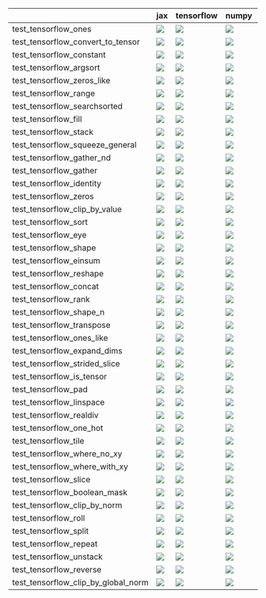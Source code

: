 |                                     | jax                                                                                                                                                                                    | tensorflow                                                                                                                                                                             | numpy                                                                                                                                                                                  | torch                                                                                                                                                                                  |
|:------------------------------------|:---------------------------------------------------------------------------------------------------------------------------------------------------------------------------------------|:---------------------------------------------------------------------------------------------------------------------------------------------------------------------------------------|:---------------------------------------------------------------------------------------------------------------------------------------------------------------------------------------|:---------------------------------------------------------------------------------------------------------------------------------------------------------------------------------------|
| test_tensorflow_ones                | <a href="https://github.com/unifyai/ivy/actions/runs/4646985453/jobs/8223736572" rel="noopener noreferrer" target="_blank"><img src=https://img.shields.io/badge/-success-success></a> | <a href="https://github.com/unifyai/ivy/actions/runs/4646985453/jobs/8223736572" rel="noopener noreferrer" target="_blank"><img src=https://img.shields.io/badge/-success-success></a> | <a href="https://github.com/unifyai/ivy/actions/runs/4646985453/jobs/8223736572" rel="noopener noreferrer" target="_blank"><img src=https://img.shields.io/badge/-success-success></a> | <a href="https://github.com/unifyai/ivy/actions/runs/4646985453/jobs/8223736572" rel="noopener noreferrer" target="_blank"><img src=https://img.shields.io/badge/-success-success></a> |
| test_tensorflow_convert_to_tensor   | <a href="https://github.com/unifyai/ivy/actions/runs/4646774365/jobs/8223392310" rel="noopener noreferrer" target="_blank"><img src=https://img.shields.io/badge/-success-success></a> | <a href="https://github.com/unifyai/ivy/actions/runs/4646985453/jobs/8223736572" rel="noopener noreferrer" target="_blank"><img src=https://img.shields.io/badge/-success-success></a> | <a href="https://github.com/unifyai/ivy/actions/runs/4646774365/jobs/8223392310" rel="noopener noreferrer" target="_blank"><img src=https://img.shields.io/badge/-success-success></a> | <a href="https://github.com/unifyai/ivy/actions/runs/4646985453/jobs/8223736572" rel="noopener noreferrer" target="_blank"><img src=https://img.shields.io/badge/-success-success></a> |
| test_tensorflow_constant            | <a href="https://github.com/unifyai/ivy/actions/runs/4646774365/jobs/8223392310" rel="noopener noreferrer" target="_blank"><img src=https://img.shields.io/badge/-failure-red></a>     | <a href="https://github.com/unifyai/ivy/actions/runs/4646774365/jobs/8223392310" rel="noopener noreferrer" target="_blank"><img src=https://img.shields.io/badge/-failure-red></a>     | <a href="https://github.com/unifyai/ivy/actions/runs/4646774365/jobs/8223392310" rel="noopener noreferrer" target="_blank"><img src=https://img.shields.io/badge/-failure-red></a>     | <a href="https://github.com/unifyai/ivy/actions/runs/4646774365/jobs/8223392310" rel="noopener noreferrer" target="_blank"><img src=https://img.shields.io/badge/-failure-red></a>     |
| test_tensorflow_argsort             | <a href="https://github.com/unifyai/ivy/actions/runs/4646774365/jobs/8223392310" rel="noopener noreferrer" target="_blank"><img src=https://img.shields.io/badge/-success-success></a> | <a href="https://github.com/unifyai/ivy/actions/runs/4646774365/jobs/8223392310" rel="noopener noreferrer" target="_blank"><img src=https://img.shields.io/badge/-success-success></a> | <a href="https://github.com/unifyai/ivy/actions/runs/4646774365/jobs/8223392310" rel="noopener noreferrer" target="_blank"><img src=https://img.shields.io/badge/-success-success></a> | <a href="https://github.com/unifyai/ivy/actions/runs/4646774365/jobs/8223392310" rel="noopener noreferrer" target="_blank"><img src=https://img.shields.io/badge/-success-success></a> |
| test_tensorflow_zeros_like          | <a href="https://github.com/unifyai/ivy/actions/runs/4613709998/jobs/8155976732" rel="noopener noreferrer" target="_blank"><img src=https://img.shields.io/badge/-success-success></a> | <a href="https://github.com/unifyai/ivy/actions/runs/4613709998/jobs/8155976732" rel="noopener noreferrer" target="_blank"><img src=https://img.shields.io/badge/-success-success></a> | <a href="https://github.com/unifyai/ivy/actions/runs/4613709998/jobs/8155976732" rel="noopener noreferrer" target="_blank"><img src=https://img.shields.io/badge/-success-success></a> | <a href="https://github.com/unifyai/ivy/actions/runs/4613709998/jobs/8155976732" rel="noopener noreferrer" target="_blank"><img src=https://img.shields.io/badge/-success-success></a> |
| test_tensorflow_range               | <a href="https://github.com/unifyai/ivy/actions/runs/4613268424/jobs/8155074254" rel="noopener noreferrer" target="_blank"><img src=https://img.shields.io/badge/-success-success></a> | <a href="https://github.com/unifyai/ivy/actions/runs/4613268424/jobs/8155074254" rel="noopener noreferrer" target="_blank"><img src=https://img.shields.io/badge/-success-success></a> | <a href="https://github.com/unifyai/ivy/actions/runs/4613268424/jobs/8155074254" rel="noopener noreferrer" target="_blank"><img src=https://img.shields.io/badge/-success-success></a> | <a href="https://github.com/unifyai/ivy/actions/runs/4613268424/jobs/8155074254" rel="noopener noreferrer" target="_blank"><img src=https://img.shields.io/badge/-success-success></a> |
| test_tensorflow_searchsorted        | <a href="https://github.com/unifyai/ivy/actions/runs/4613709998/jobs/8155976732" rel="noopener noreferrer" target="_blank"><img src=https://img.shields.io/badge/-success-success></a> | <a href="https://github.com/unifyai/ivy/actions/runs/4613709998/jobs/8155976732" rel="noopener noreferrer" target="_blank"><img src=https://img.shields.io/badge/-success-success></a> | <a href="https://github.com/unifyai/ivy/actions/runs/4613709998/jobs/8155976732" rel="noopener noreferrer" target="_blank"><img src=https://img.shields.io/badge/-success-success></a> | <a href="https://github.com/unifyai/ivy/actions/runs/4613709998/jobs/8155976732" rel="noopener noreferrer" target="_blank"><img src=https://img.shields.io/badge/-success-success></a> |
| test_tensorflow_fill                | <a href="https://github.com/unifyai/ivy/actions/runs/4646985453/jobs/8223736572" rel="noopener noreferrer" target="_blank"><img src=https://img.shields.io/badge/-failure-red></a>     | <a href="https://github.com/unifyai/ivy/actions/runs/4646985453/jobs/8223736572" rel="noopener noreferrer" target="_blank"><img src=https://img.shields.io/badge/-failure-red></a>     | <a href="https://github.com/unifyai/ivy/actions/runs/4646985453/jobs/8223736572" rel="noopener noreferrer" target="_blank"><img src=https://img.shields.io/badge/-failure-red></a>     | <a href="https://github.com/unifyai/ivy/actions/runs/4646985453/jobs/8223736572" rel="noopener noreferrer" target="_blank"><img src=https://img.shields.io/badge/-failure-red></a>     |
| test_tensorflow_stack               | <a href="https://github.com/unifyai/ivy/actions/runs/4613709998/jobs/8155976732" rel="noopener noreferrer" target="_blank"><img src=https://img.shields.io/badge/-failure-red></a>     | <a href="https://github.com/unifyai/ivy/actions/runs/4613709998/jobs/8155976732" rel="noopener noreferrer" target="_blank"><img src=https://img.shields.io/badge/-failure-red></a>     | <a href="https://github.com/unifyai/ivy/actions/runs/4613709998/jobs/8155976732" rel="noopener noreferrer" target="_blank"><img src=https://img.shields.io/badge/-failure-red></a>     | <a href="https://github.com/unifyai/ivy/actions/runs/4613709998/jobs/8155976732" rel="noopener noreferrer" target="_blank"><img src=https://img.shields.io/badge/-failure-red></a>     |
| test_tensorflow_squeeze_general     | <a href="https://github.com/unifyai/ivy/actions/runs/4613709998/jobs/8155976732" rel="noopener noreferrer" target="_blank"><img src=https://img.shields.io/badge/-success-success></a> | <a href="https://github.com/unifyai/ivy/actions/runs/4613709998/jobs/8155976732" rel="noopener noreferrer" target="_blank"><img src=https://img.shields.io/badge/-success-success></a> | <a href="https://github.com/unifyai/ivy/actions/runs/4613709998/jobs/8155976732" rel="noopener noreferrer" target="_blank"><img src=https://img.shields.io/badge/-success-success></a> | <a href="https://github.com/unifyai/ivy/actions/runs/4613709998/jobs/8155976732" rel="noopener noreferrer" target="_blank"><img src=https://img.shields.io/badge/-success-success></a> |
| test_tensorflow_gather_nd           | <a href="https://github.com/unifyai/ivy/actions/runs/4646985453/jobs/8223736572" rel="noopener noreferrer" target="_blank"><img src=https://img.shields.io/badge/-failure-red></a>     | <a href="https://github.com/unifyai/ivy/actions/runs/4646985453/jobs/8223736572" rel="noopener noreferrer" target="_blank"><img src=https://img.shields.io/badge/-failure-red></a>     | <a href="https://github.com/unifyai/ivy/actions/runs/4646985453/jobs/8223736572" rel="noopener noreferrer" target="_blank"><img src=https://img.shields.io/badge/-failure-red></a>     | <a href="https://github.com/unifyai/ivy/actions/runs/4646985453/jobs/8223736572" rel="noopener noreferrer" target="_blank"><img src=https://img.shields.io/badge/-success-success></a> |
| test_tensorflow_gather              | <a href="https://github.com/unifyai/ivy/actions/runs/4646985453/jobs/8223736572" rel="noopener noreferrer" target="_blank"><img src=https://img.shields.io/badge/-success-success></a> | <a href="https://github.com/unifyai/ivy/actions/runs/4646985453/jobs/8223736572" rel="noopener noreferrer" target="_blank"><img src=https://img.shields.io/badge/-success-success></a> | <a href="https://github.com/unifyai/ivy/actions/runs/4646985453/jobs/8223736572" rel="noopener noreferrer" target="_blank"><img src=https://img.shields.io/badge/-success-success></a> | <a href="https://github.com/unifyai/ivy/actions/runs/4646985453/jobs/8223736572" rel="noopener noreferrer" target="_blank"><img src=https://img.shields.io/badge/-failure-red></a>     |
| test_tensorflow_identity            | <a href="https://github.com/unifyai/ivy/actions/runs/4646985453/jobs/8223736572" rel="noopener noreferrer" target="_blank"><img src=https://img.shields.io/badge/-success-success></a> | <a href="https://github.com/unifyai/ivy/actions/runs/4646985453/jobs/8223736572" rel="noopener noreferrer" target="_blank"><img src=https://img.shields.io/badge/-success-success></a> | <a href="https://github.com/unifyai/ivy/actions/runs/4646985453/jobs/8223736572" rel="noopener noreferrer" target="_blank"><img src=https://img.shields.io/badge/-success-success></a> | <a href="https://github.com/unifyai/ivy/actions/runs/4646985453/jobs/8223736572" rel="noopener noreferrer" target="_blank"><img src=https://img.shields.io/badge/-success-success></a> |
| test_tensorflow_zeros               | <a href="https://github.com/unifyai/ivy/actions/runs/4613709998/jobs/8155976732" rel="noopener noreferrer" target="_blank"><img src=https://img.shields.io/badge/-success-success></a> | <a href="https://github.com/unifyai/ivy/actions/runs/4613709998/jobs/8155976732" rel="noopener noreferrer" target="_blank"><img src=https://img.shields.io/badge/-success-success></a> | <a href="https://github.com/unifyai/ivy/actions/runs/4613709998/jobs/8155976732" rel="noopener noreferrer" target="_blank"><img src=https://img.shields.io/badge/-success-success></a> | <a href="https://github.com/unifyai/ivy/actions/runs/4613709998/jobs/8155976732" rel="noopener noreferrer" target="_blank"><img src=https://img.shields.io/badge/-success-success></a> |
| test_tensorflow_clip_by_value       | <a href="https://github.com/unifyai/ivy/actions/runs/4646774365/jobs/8223392310" rel="noopener noreferrer" target="_blank"><img src=https://img.shields.io/badge/-success-success></a> | <a href="https://github.com/unifyai/ivy/actions/runs/4646774365/jobs/8223392310" rel="noopener noreferrer" target="_blank"><img src=https://img.shields.io/badge/-success-success></a> | <a href="https://github.com/unifyai/ivy/actions/runs/4646774365/jobs/8223392310" rel="noopener noreferrer" target="_blank"><img src=https://img.shields.io/badge/-success-success></a> | <a href="https://github.com/unifyai/ivy/actions/runs/4646774365/jobs/8223392310" rel="noopener noreferrer" target="_blank"><img src=https://img.shields.io/badge/-success-success></a> |
| test_tensorflow_sort                | <a href="https://github.com/unifyai/ivy/actions/runs/4613709998/jobs/8155976732" rel="noopener noreferrer" target="_blank"><img src=https://img.shields.io/badge/-success-success></a> | <a href="https://github.com/unifyai/ivy/actions/runs/4613709998/jobs/8155976732" rel="noopener noreferrer" target="_blank"><img src=https://img.shields.io/badge/-success-success></a> | <a href="https://github.com/unifyai/ivy/actions/runs/4613709998/jobs/8155976732" rel="noopener noreferrer" target="_blank"><img src=https://img.shields.io/badge/-success-success></a> | <a href="https://github.com/unifyai/ivy/actions/runs/4613709998/jobs/8155976732" rel="noopener noreferrer" target="_blank"><img src=https://img.shields.io/badge/-success-success></a> |
| test_tensorflow_eye                 | <a href="https://github.com/unifyai/ivy/actions/runs/4646985453/jobs/8223736572" rel="noopener noreferrer" target="_blank"><img src=https://img.shields.io/badge/-success-success></a> | <a href="https://github.com/unifyai/ivy/actions/runs/4646985453/jobs/8223736572" rel="noopener noreferrer" target="_blank"><img src=https://img.shields.io/badge/-success-success></a> | <a href="https://github.com/unifyai/ivy/actions/runs/4646985453/jobs/8223736572" rel="noopener noreferrer" target="_blank"><img src=https://img.shields.io/badge/-success-success></a> | <a href="https://github.com/unifyai/ivy/actions/runs/4646985453/jobs/8223736572" rel="noopener noreferrer" target="_blank"><img src=https://img.shields.io/badge/-success-success></a> |
| test_tensorflow_shape               | <a href="https://github.com/unifyai/ivy/actions/runs/4613709998/jobs/8155976732" rel="noopener noreferrer" target="_blank"><img src=https://img.shields.io/badge/-success-success></a> | <a href="https://github.com/unifyai/ivy/actions/runs/4613709998/jobs/8155976732" rel="noopener noreferrer" target="_blank"><img src=https://img.shields.io/badge/-success-success></a> | <a href="https://github.com/unifyai/ivy/actions/runs/4613709998/jobs/8155976732" rel="noopener noreferrer" target="_blank"><img src=https://img.shields.io/badge/-success-success></a> | <a href="https://github.com/unifyai/ivy/actions/runs/4613709998/jobs/8155976732" rel="noopener noreferrer" target="_blank"><img src=https://img.shields.io/badge/-success-success></a> |
| test_tensorflow_einsum              | <a href="https://github.com/unifyai/ivy/actions/runs/4646985453/jobs/8223736572" rel="noopener noreferrer" target="_blank"><img src=https://img.shields.io/badge/-success-success></a> | <a href="https://github.com/unifyai/ivy/actions/runs/4646985453/jobs/8223736572" rel="noopener noreferrer" target="_blank"><img src=https://img.shields.io/badge/-success-success></a> | <a href="https://github.com/unifyai/ivy/actions/runs/4646985453/jobs/8223736572" rel="noopener noreferrer" target="_blank"><img src=https://img.shields.io/badge/-success-success></a> | <a href="https://github.com/unifyai/ivy/actions/runs/4646985453/jobs/8223736572" rel="noopener noreferrer" target="_blank"><img src=https://img.shields.io/badge/-success-success></a> |
| test_tensorflow_reshape             | <a href="https://github.com/unifyai/ivy/actions/runs/4613709998/jobs/8155976732" rel="noopener noreferrer" target="_blank"><img src=https://img.shields.io/badge/-success-success></a> | <a href="https://github.com/unifyai/ivy/actions/runs/4613709998/jobs/8155976732" rel="noopener noreferrer" target="_blank"><img src=https://img.shields.io/badge/-success-success></a> | <a href="https://github.com/unifyai/ivy/actions/runs/4613709998/jobs/8155976732" rel="noopener noreferrer" target="_blank"><img src=https://img.shields.io/badge/-success-success></a> | <a href="https://github.com/unifyai/ivy/actions/runs/4613709998/jobs/8155976732" rel="noopener noreferrer" target="_blank"><img src=https://img.shields.io/badge/-success-success></a> |
| test_tensorflow_concat              | <a href="https://github.com/unifyai/ivy/actions/runs/4646774365/jobs/8223392310" rel="noopener noreferrer" target="_blank"><img src=https://img.shields.io/badge/-success-success></a> | <a href="https://github.com/unifyai/ivy/actions/runs/4646774365/jobs/8223392310" rel="noopener noreferrer" target="_blank"><img src=https://img.shields.io/badge/-success-success></a> | <a href="https://github.com/unifyai/ivy/actions/runs/4646774365/jobs/8223392310" rel="noopener noreferrer" target="_blank"><img src=https://img.shields.io/badge/-success-success></a> | <a href="https://github.com/unifyai/ivy/actions/runs/4646774365/jobs/8223392310" rel="noopener noreferrer" target="_blank"><img src=https://img.shields.io/badge/-success-success></a> |
| test_tensorflow_rank                | <a href="https://github.com/unifyai/ivy/actions/runs/4613268424/jobs/8155074254" rel="noopener noreferrer" target="_blank"><img src=https://img.shields.io/badge/-success-success></a> | <a href="https://github.com/unifyai/ivy/actions/runs/4613709998/jobs/8155976732" rel="noopener noreferrer" target="_blank"><img src=https://img.shields.io/badge/-success-success></a> | <a href="https://github.com/unifyai/ivy/actions/runs/4613268424/jobs/8155074254" rel="noopener noreferrer" target="_blank"><img src=https://img.shields.io/badge/-success-success></a> | <a href="https://github.com/unifyai/ivy/actions/runs/4613709998/jobs/8155976732" rel="noopener noreferrer" target="_blank"><img src=https://img.shields.io/badge/-success-success></a> |
| test_tensorflow_shape_n             | <a href="https://github.com/unifyai/ivy/actions/runs/4613709998/jobs/8155976732" rel="noopener noreferrer" target="_blank"><img src=https://img.shields.io/badge/-success-success></a> | <a href="https://github.com/unifyai/ivy/actions/runs/4613709998/jobs/8155976732" rel="noopener noreferrer" target="_blank"><img src=https://img.shields.io/badge/-success-success></a> | <a href="https://github.com/unifyai/ivy/actions/runs/4613709998/jobs/8155976732" rel="noopener noreferrer" target="_blank"><img src=https://img.shields.io/badge/-success-success></a> | <a href="https://github.com/unifyai/ivy/actions/runs/4613709998/jobs/8155976732" rel="noopener noreferrer" target="_blank"><img src=https://img.shields.io/badge/-failure-red></a>     |
| test_tensorflow_transpose           | <a href="https://github.com/unifyai/ivy/actions/runs/4613709998/jobs/8155976732" rel="noopener noreferrer" target="_blank"><img src=https://img.shields.io/badge/-success-success></a> | <a href="https://github.com/unifyai/ivy/actions/runs/4613709998/jobs/8155976732" rel="noopener noreferrer" target="_blank"><img src=https://img.shields.io/badge/-success-success></a> | <a href="https://github.com/unifyai/ivy/actions/runs/4613709998/jobs/8155976732" rel="noopener noreferrer" target="_blank"><img src=https://img.shields.io/badge/-success-success></a> | <a href="https://github.com/unifyai/ivy/actions/runs/4613709998/jobs/8155976732" rel="noopener noreferrer" target="_blank"><img src=https://img.shields.io/badge/-success-success></a> |
| test_tensorflow_ones_like           | <a href="https://github.com/unifyai/ivy/actions/runs/4646985453/jobs/8223736572" rel="noopener noreferrer" target="_blank"><img src=https://img.shields.io/badge/-success-success></a> | <a href="https://github.com/unifyai/ivy/actions/runs/4646985453/jobs/8223736572" rel="noopener noreferrer" target="_blank"><img src=https://img.shields.io/badge/-success-success></a> | <a href="https://github.com/unifyai/ivy/actions/runs/4646985453/jobs/8223736572" rel="noopener noreferrer" target="_blank"><img src=https://img.shields.io/badge/-success-success></a> | <a href="https://github.com/unifyai/ivy/actions/runs/4646985453/jobs/8223736572" rel="noopener noreferrer" target="_blank"><img src=https://img.shields.io/badge/-success-success></a> |
| test_tensorflow_expand_dims         | <a href="https://github.com/unifyai/ivy/actions/runs/4646985453/jobs/8223736572" rel="noopener noreferrer" target="_blank"><img src=https://img.shields.io/badge/-success-success></a> | <a href="https://github.com/unifyai/ivy/actions/runs/4646985453/jobs/8223736572" rel="noopener noreferrer" target="_blank"><img src=https://img.shields.io/badge/-success-success></a> | <a href="https://github.com/unifyai/ivy/actions/runs/4646985453/jobs/8223736572" rel="noopener noreferrer" target="_blank"><img src=https://img.shields.io/badge/-success-success></a> | <a href="https://github.com/unifyai/ivy/actions/runs/4646985453/jobs/8223736572" rel="noopener noreferrer" target="_blank"><img src=https://img.shields.io/badge/-success-success></a> |
| test_tensorflow_strided_slice       | <a href="https://github.com/unifyai/ivy/actions/runs/4613709998/jobs/8155976732" rel="noopener noreferrer" target="_blank"><img src=https://img.shields.io/badge/-failure-red></a>     | <a href="https://github.com/unifyai/ivy/actions/runs/4613709998/jobs/8155976732" rel="noopener noreferrer" target="_blank"><img src=https://img.shields.io/badge/-failure-red></a>     | <a href="https://github.com/unifyai/ivy/actions/runs/4613709998/jobs/8155976732" rel="noopener noreferrer" target="_blank"><img src=https://img.shields.io/badge/-failure-red></a>     | <a href="https://github.com/unifyai/ivy/actions/runs/4613709998/jobs/8155976732" rel="noopener noreferrer" target="_blank"><img src=https://img.shields.io/badge/-failure-red></a>     |
| test_tensorflow_is_tensor           | <a href="https://github.com/unifyai/ivy/actions/runs/4646985453/jobs/8223736572" rel="noopener noreferrer" target="_blank"><img src=https://img.shields.io/badge/-success-success></a> | <a href="https://github.com/unifyai/ivy/actions/runs/4646985453/jobs/8223736572" rel="noopener noreferrer" target="_blank"><img src=https://img.shields.io/badge/-success-success></a> | <a href="https://github.com/unifyai/ivy/actions/runs/4646985453/jobs/8223736572" rel="noopener noreferrer" target="_blank"><img src=https://img.shields.io/badge/-success-success></a> | <a href="https://github.com/unifyai/ivy/actions/runs/4646985453/jobs/8223736572" rel="noopener noreferrer" target="_blank"><img src=https://img.shields.io/badge/-success-success></a> |
| test_tensorflow_pad                 | <a href="https://github.com/unifyai/ivy/actions/runs/4613268424/jobs/8155074254" rel="noopener noreferrer" target="_blank"><img src=https://img.shields.io/badge/-success-success></a> | <a href="https://github.com/unifyai/ivy/actions/runs/4613268424/jobs/8155074254" rel="noopener noreferrer" target="_blank"><img src=https://img.shields.io/badge/-success-success></a> | <a href="https://github.com/unifyai/ivy/actions/runs/4613268424/jobs/8155074254" rel="noopener noreferrer" target="_blank"><img src=https://img.shields.io/badge/-success-success></a> | <a href="https://github.com/unifyai/ivy/actions/runs/4613268424/jobs/8155074254" rel="noopener noreferrer" target="_blank"><img src=https://img.shields.io/badge/-success-success></a> |
| test_tensorflow_linspace            | <a href="https://github.com/unifyai/ivy/actions/runs/4646985453/jobs/8223736572" rel="noopener noreferrer" target="_blank"><img src=https://img.shields.io/badge/-success-success></a> | <a href="https://github.com/unifyai/ivy/actions/runs/4646985453/jobs/8223736572" rel="noopener noreferrer" target="_blank"><img src=https://img.shields.io/badge/-success-success></a> | <a href="https://github.com/unifyai/ivy/actions/runs/4646985453/jobs/8223736572" rel="noopener noreferrer" target="_blank"><img src=https://img.shields.io/badge/-success-success></a> | <a href="https://github.com/unifyai/ivy/actions/runs/4646985453/jobs/8223736572" rel="noopener noreferrer" target="_blank"><img src=https://img.shields.io/badge/-failure-red></a>     |
| test_tensorflow_realdiv             | <a href="https://github.com/unifyai/ivy/actions/runs/4613709998/jobs/8155976732" rel="noopener noreferrer" target="_blank"><img src=https://img.shields.io/badge/-success-success></a> | <a href="https://github.com/unifyai/ivy/actions/runs/4613709998/jobs/8155976732" rel="noopener noreferrer" target="_blank"><img src=https://img.shields.io/badge/-success-success></a> | <a href="https://github.com/unifyai/ivy/actions/runs/4613709998/jobs/8155976732" rel="noopener noreferrer" target="_blank"><img src=https://img.shields.io/badge/-success-success></a> | <a href="https://github.com/unifyai/ivy/actions/runs/4613709998/jobs/8155976732" rel="noopener noreferrer" target="_blank"><img src=https://img.shields.io/badge/-success-success></a> |
| test_tensorflow_one_hot             | <a href="https://github.com/unifyai/ivy/actions/runs/4646985453/jobs/8223736572" rel="noopener noreferrer" target="_blank"><img src=https://img.shields.io/badge/-failure-red></a>     | <a href="https://github.com/unifyai/ivy/actions/runs/4646985453/jobs/8223736572" rel="noopener noreferrer" target="_blank"><img src=https://img.shields.io/badge/-success-success></a> | <a href="https://github.com/unifyai/ivy/actions/runs/4646985453/jobs/8223736572" rel="noopener noreferrer" target="_blank"><img src=https://img.shields.io/badge/-success-success></a> | <a href="https://github.com/unifyai/ivy/actions/runs/4646985453/jobs/8223736572" rel="noopener noreferrer" target="_blank"><img src=https://img.shields.io/badge/-success-success></a> |
| test_tensorflow_tile                | <a href="https://github.com/unifyai/ivy/actions/runs/4613709998/jobs/8155976732" rel="noopener noreferrer" target="_blank"><img src=https://img.shields.io/badge/-success-success></a> | <a href="https://github.com/unifyai/ivy/actions/runs/4613709998/jobs/8155976732" rel="noopener noreferrer" target="_blank"><img src=https://img.shields.io/badge/-success-success></a> | <a href="https://github.com/unifyai/ivy/actions/runs/4613709998/jobs/8155976732" rel="noopener noreferrer" target="_blank"><img src=https://img.shields.io/badge/-success-success></a> | <a href="https://github.com/unifyai/ivy/actions/runs/4613709998/jobs/8155976732" rel="noopener noreferrer" target="_blank"><img src=https://img.shields.io/badge/-success-success></a> |
| test_tensorflow_where_no_xy         | <a href="https://github.com/unifyai/ivy/actions/runs/4613709998/jobs/8155976732" rel="noopener noreferrer" target="_blank"><img src=https://img.shields.io/badge/-success-success></a> | <a href="https://github.com/unifyai/ivy/actions/runs/4613709998/jobs/8155976732" rel="noopener noreferrer" target="_blank"><img src=https://img.shields.io/badge/-success-success></a> | <a href="https://github.com/unifyai/ivy/actions/runs/4613709998/jobs/8155976732" rel="noopener noreferrer" target="_blank"><img src=https://img.shields.io/badge/-success-success></a> | <a href="https://github.com/unifyai/ivy/actions/runs/4613709998/jobs/8155976732" rel="noopener noreferrer" target="_blank"><img src=https://img.shields.io/badge/-success-success></a> |
| test_tensorflow_where_with_xy       | <a href="https://github.com/unifyai/ivy/actions/runs/4613709998/jobs/8155976732" rel="noopener noreferrer" target="_blank"><img src=https://img.shields.io/badge/-success-success></a> | <a href="https://github.com/unifyai/ivy/actions/runs/4613709998/jobs/8155976732" rel="noopener noreferrer" target="_blank"><img src=https://img.shields.io/badge/-success-success></a> | <a href="https://github.com/unifyai/ivy/actions/runs/4613709998/jobs/8155976732" rel="noopener noreferrer" target="_blank"><img src=https://img.shields.io/badge/-success-success></a> | <a href="https://github.com/unifyai/ivy/actions/runs/4613709998/jobs/8155976732" rel="noopener noreferrer" target="_blank"><img src=https://img.shields.io/badge/-success-success></a> |
| test_tensorflow_slice               | <a href="https://github.com/unifyai/ivy/actions/runs/4613709998/jobs/8155976732" rel="noopener noreferrer" target="_blank"><img src=https://img.shields.io/badge/-success-success></a> | <a href="https://github.com/unifyai/ivy/actions/runs/4613709998/jobs/8155976732" rel="noopener noreferrer" target="_blank"><img src=https://img.shields.io/badge/-success-success></a> | <a href="https://github.com/unifyai/ivy/actions/runs/4613709998/jobs/8155976732" rel="noopener noreferrer" target="_blank"><img src=https://img.shields.io/badge/-success-success></a> | <a href="https://github.com/unifyai/ivy/actions/runs/4613709998/jobs/8155976732" rel="noopener noreferrer" target="_blank"><img src=https://img.shields.io/badge/-success-success></a> |
| test_tensorflow_boolean_mask        | <a href="https://github.com/unifyai/ivy/actions/runs/4646774365/jobs/8223392310" rel="noopener noreferrer" target="_blank"><img src=https://img.shields.io/badge/-failure-red></a>     | <a href="https://github.com/unifyai/ivy/actions/runs/4646774365/jobs/8223392310" rel="noopener noreferrer" target="_blank"><img src=https://img.shields.io/badge/-failure-red></a>     | <a href="https://github.com/unifyai/ivy/actions/runs/4646774365/jobs/8223392310" rel="noopener noreferrer" target="_blank"><img src=https://img.shields.io/badge/-failure-red></a>     | <a href="https://github.com/unifyai/ivy/actions/runs/4646774365/jobs/8223392310" rel="noopener noreferrer" target="_blank"><img src=https://img.shields.io/badge/-failure-red></a>     |
| test_tensorflow_clip_by_norm        | <a href="https://github.com/unifyai/ivy/actions/runs/4646774365/jobs/8223392310" rel="noopener noreferrer" target="_blank"><img src=https://img.shields.io/badge/-failure-red></a>     | <a href="https://github.com/unifyai/ivy/actions/runs/4646774365/jobs/8223392310" rel="noopener noreferrer" target="_blank"><img src=https://img.shields.io/badge/-failure-red></a>     | <a href="https://github.com/unifyai/ivy/actions/runs/4646774365/jobs/8223392310" rel="noopener noreferrer" target="_blank"><img src=https://img.shields.io/badge/-failure-red></a>     | <a href="https://github.com/unifyai/ivy/actions/runs/4646774365/jobs/8223392310" rel="noopener noreferrer" target="_blank"><img src=https://img.shields.io/badge/-failure-red></a>     |
| test_tensorflow_roll                | <a href="https://github.com/unifyai/ivy/actions/runs/4613709998/jobs/8155976732" rel="noopener noreferrer" target="_blank"><img src=https://img.shields.io/badge/-failure-red></a>     | <a href="https://github.com/unifyai/ivy/actions/runs/4613709998/jobs/8155976732" rel="noopener noreferrer" target="_blank"><img src=https://img.shields.io/badge/-failure-red></a>     | <a href="https://github.com/unifyai/ivy/actions/runs/4613709998/jobs/8155976732" rel="noopener noreferrer" target="_blank"><img src=https://img.shields.io/badge/-failure-red></a>     | <a href="https://github.com/unifyai/ivy/actions/runs/4613709998/jobs/8155976732" rel="noopener noreferrer" target="_blank"><img src=https://img.shields.io/badge/-failure-red></a>     |
| test_tensorflow_split               | <a href="https://github.com/unifyai/ivy/actions/runs/4613709998/jobs/8155976732" rel="noopener noreferrer" target="_blank"><img src=https://img.shields.io/badge/-success-success></a> | <a href="https://github.com/unifyai/ivy/actions/runs/4613709998/jobs/8155976732" rel="noopener noreferrer" target="_blank"><img src=https://img.shields.io/badge/-success-success></a> | <a href="https://github.com/unifyai/ivy/actions/runs/4613709998/jobs/8155976732" rel="noopener noreferrer" target="_blank"><img src=https://img.shields.io/badge/-success-success></a> | <a href="https://github.com/unifyai/ivy/actions/runs/4613709998/jobs/8155976732" rel="noopener noreferrer" target="_blank"><img src=https://img.shields.io/badge/-success-success></a> |
| test_tensorflow_repeat              | <a href="https://github.com/unifyai/ivy/actions/runs/4613709998/jobs/8155976732" rel="noopener noreferrer" target="_blank"><img src=https://img.shields.io/badge/-failure-red></a>     | <a href="https://github.com/unifyai/ivy/actions/runs/4613709998/jobs/8155976732" rel="noopener noreferrer" target="_blank"><img src=https://img.shields.io/badge/-failure-red></a>     | <a href="https://github.com/unifyai/ivy/actions/runs/4613709998/jobs/8155976732" rel="noopener noreferrer" target="_blank"><img src=https://img.shields.io/badge/-failure-red></a>     | <a href="https://github.com/unifyai/ivy/actions/runs/4613709998/jobs/8155976732" rel="noopener noreferrer" target="_blank"><img src=https://img.shields.io/badge/-failure-red></a>     |
| test_tensorflow_unstack             | <a href="https://github.com/unifyai/ivy/actions/runs/4613709998/jobs/8155976732" rel="noopener noreferrer" target="_blank"><img src=https://img.shields.io/badge/-success-success></a> | <a href="https://github.com/unifyai/ivy/actions/runs/4613709998/jobs/8155976732" rel="noopener noreferrer" target="_blank"><img src=https://img.shields.io/badge/-success-success></a> | <a href="https://github.com/unifyai/ivy/actions/runs/4613709998/jobs/8155976732" rel="noopener noreferrer" target="_blank"><img src=https://img.shields.io/badge/-success-success></a> | <a href="https://github.com/unifyai/ivy/actions/runs/4613709998/jobs/8155976732" rel="noopener noreferrer" target="_blank"><img src=https://img.shields.io/badge/-success-success></a> |
| test_tensorflow_reverse             | <a href="https://github.com/unifyai/ivy/actions/runs/4613709998/jobs/8155976732" rel="noopener noreferrer" target="_blank"><img src=https://img.shields.io/badge/-success-success></a> | <a href="https://github.com/unifyai/ivy/actions/runs/4613709998/jobs/8155976732" rel="noopener noreferrer" target="_blank"><img src=https://img.shields.io/badge/-success-success></a> | <a href="https://github.com/unifyai/ivy/actions/runs/4613709998/jobs/8155976732" rel="noopener noreferrer" target="_blank"><img src=https://img.shields.io/badge/-success-success></a> | <a href="https://github.com/unifyai/ivy/actions/runs/4613709998/jobs/8155976732" rel="noopener noreferrer" target="_blank"><img src=https://img.shields.io/badge/-success-success></a> |
| test_tensorflow_clip_by_global_norm | <a href="https://github.com/unifyai/ivy/actions/runs/4646774365/jobs/8223392310" rel="noopener noreferrer" target="_blank"><img src=https://img.shields.io/badge/-success-success></a> | <a href="https://github.com/unifyai/ivy/actions/runs/4646774365/jobs/8223392310" rel="noopener noreferrer" target="_blank"><img src=https://img.shields.io/badge/-success-success></a> | <a href="https://github.com/unifyai/ivy/actions/runs/4646774365/jobs/8223392310" rel="noopener noreferrer" target="_blank"><img src=https://img.shields.io/badge/-success-success></a> | <a href="https://github.com/unifyai/ivy/actions/runs/4646774365/jobs/8223392310" rel="noopener noreferrer" target="_blank"><img src=https://img.shields.io/badge/-success-success></a> |